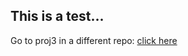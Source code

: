 ## This is a test...

Go to proj3 in a different repo: [click here](https://jinan789.github.io/jinan2/jinan) 

